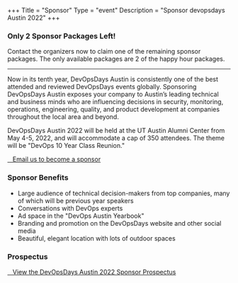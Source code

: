 +++
Title = "Sponsor"
Type = "event"
Description = "Sponsor devopsdays Austin 2022"
+++

### Only 2 Sponsor Packages Left!

Contact the organizers now to claim one of the remaining sponsor packages. The only available packages are 2 of the happy hour packages.

---

Now in its tenth year, DevOpsDays Austin is consistently one of the best attended
and reviewed DevOpsDays events globally. Sponsoring DevOpsDays Austin
exposes your company to Austin’s leading technical and business minds who are
influencing decisions in security, monitoring, operations, engineering, quality, and
product development at companies throughout the local area and beyond.

DevOpsDays Austin 2022 will be held at the UT Austin Alumni Center from May
4-5, 2022, and will accommodate a cap of 350 attendees. The theme will be "DevOps 10 Year Class Reunion."

<a href="mailto:austin@devopsdays.org" class="btn btn-primary"><i class="fa fa-envelope fa-lg"></i>&nbsp;&nbsp;&nbsp;Email us to become a sponsor</a>

### Sponsor Benefits

* Large audience of technical decision-makers from top companies,
many of which will be previous year speakers
* Conversations with DevOps experts
* Ad space in the "DevOps Austin Yearbook"
* Branding and promotion on the DevOpsDays website and other social media
* Beautiful, elegant location with lots of outdoor spaces

### Prospectus

<a href="https://bit.ly/dodatx2022sponsor-v4" class="btn btn-primary"><i class="fa fa-folder fa-lg"></i>&nbsp;&nbsp;&nbsp;View the DevOpsDays Austin 2022 Sponsor Prospectus</a>